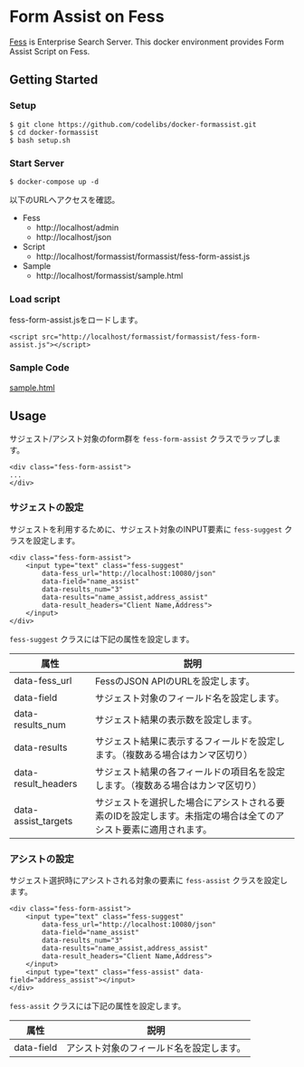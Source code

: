 # Form Assist on Fess

[Fess](https://fess.codelibs.org/) is Enterprise Search Server.
This docker environment provides Form Assist Script on Fess.


## Getting Started

### Setup

```
$ git clone https://github.com/codelibs/docker-formassist.git
$ cd docker-formassist
$ bash setup.sh
```

### Start Server

```
$ docker-compose up -d
```

以下のURLへアクセスを確認。

* Fess
  * http://localhost/admin
  * http://localhost/json
* Script
  * http://localhost/formassist/formassist/fess-form-assist.js
* Sample
  * http://localhost/formassist/sample.html


### Load script
fess-form-assist.jsをロードします。

```
<script src="http://localhost/formassist/formassist/fess-form-assist.js"></script>
```


### Sample Code

[sample.html](nginx/static/sample.html)


## Usage

サジェスト/アシスト対象のform群を `fess-form-assist` クラスでラップします。 
```
<div class="fess-form-assist">
...
</div>
```

### サジェストの設定

サジェストを利用するために、サジェスト対象のINPUT要素に `fess-suggest` クラスを設定します。

```
<div class="fess-form-assist">
    <input type="text" class="fess-suggest"
        data-fess_url="http://localhost:10080/json"
        data-field="name_assist"
        data-results_num="3"
        data-results="name_assist,address_assist"
        data-result_headers="Client Name,Address">
    </input>
</div>
```

 `fess-suggest` クラスには下記の属性を設定します。

|属性|説明|
|---|---|
|data-fess_url|FessのJSON APIのURLを設定します。|
|data-field|サジェスト対象のフィールド名を設定します。|
|data-results_num|サジェスト結果の表示数を設定します。|
|data-results|サジェスト結果に表示するフィールドを設定します。（複数ある場合はカンマ区切り）|
|data-result_headers|サジェスト結果の各フィールドの項目名を設定します。（複数ある場合はカンマ区切り）|
|data-assist_targets|サジェストを選択した場合にアシストされる要素のIDを設定します。未指定の場合は全てのアシスト要素に適用されます。|


### アシストの設定

サジェスト選択時にアシストされる対象の要素に `fess-assist` クラスを設定します。

```
<div class="fess-form-assist">
    <input type="text" class="fess-suggest"
        data-fess_url="http://localhost:10080/json"
        data-field="name_assist"
        data-results_num="3"
        data-results="name_assist,address_assist"
        data-result_headers="Client Name,Address">
    </input>
    <input type="text" class="fess-assist" data-field="address_assist"></input>
</div>
```

 `fess-assit` クラスには下記の属性を設定します。

 |属性|説明|
|---|---|
|data-field|アシスト対象のフィールド名を設定します。|
